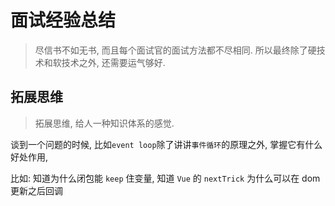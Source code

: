 # 面试经验总结

> 尽信书不如无书, 而且每个面试官的面试方法都不尽相同. 所以最终除了硬技术和软技术之外, 还需要运气够好.

## 拓展思维

> 拓展思维, 给人一种知识体系的感觉.

谈到一个问题的时候, 比如`event loop`除了讲讲`事件循环`的原理之外, 掌握它有什么好处作用,

比如: 知道为什么闭包能 `keep` 住变量, 知道 `Vue` 的 `nextTrick` 为什么可以在 dom 更新之后回调
